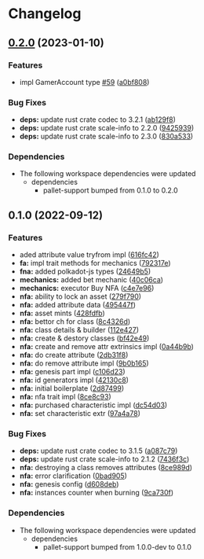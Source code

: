 # Changelog

## [0.2.0](https://github.com/finalbiome/finalbiome-node/compare/pallet-non-fungible-assets-v0.1.0...pallet-non-fungible-assets-v0.2.0) (2023-01-10)


### Features

* impl GamerAccount type [#59](https://github.com/finalbiome/finalbiome-node/issues/59) ([a0bf808](https://github.com/finalbiome/finalbiome-node/commit/a0bf80844de592c86939738030980495a4504add))


### Bug Fixes

* **deps:** update rust crate codec to 3.2.1 ([ab129f8](https://github.com/finalbiome/finalbiome-node/commit/ab129f848175f6358bf5a9b6af07081e1d195d78))
* **deps:** update rust crate scale-info to 2.2.0 ([9425939](https://github.com/finalbiome/finalbiome-node/commit/9425939119b8fcb7a468ed6dfbcb462887725605))
* **deps:** update rust crate scale-info to 2.3.0 ([830a533](https://github.com/finalbiome/finalbiome-node/commit/830a53370462fc9eedf82a5cc6103f377906dc31))


### Dependencies

* The following workspace dependencies were updated
  * dependencies
    * pallet-support bumped from 0.1.0 to 0.2.0

## 0.1.0 (2022-09-12)


### Features

* aded attribute value tryfrom impl ([616fc42](https://github.com/finalbiome/finalbiome-node/commit/616fc422ae743c91b6e6d78c1ac0292524b58261))
* **fa:** impl trait methods for mechanics ([792317e](https://github.com/finalbiome/finalbiome-node/commit/792317e6c2cab7895a140d8f1690624dfdf232ca))
* **fna:** added polkadot-js types ([24649b5](https://github.com/finalbiome/finalbiome-node/commit/24649b5a36ef32583d6fad9a73811beba98d1f58))
* **mechanics:** added bet mechanic ([40c06ca](https://github.com/finalbiome/finalbiome-node/commit/40c06cae70d5ccfc55fdfd39bbf4f4984c469525))
* **mechanics:** executor Buy NFA ([c4e7e96](https://github.com/finalbiome/finalbiome-node/commit/c4e7e9686ba7bcface296c5c09e212a3b65bb3e7))
* **nfa:** ability to lock an asset ([279f790](https://github.com/finalbiome/finalbiome-node/commit/279f790c26695fd565ec7e60c6758763df6a2f52))
* **nfa:** added attribute data ([495447f](https://github.com/finalbiome/finalbiome-node/commit/495447fcaf8f53e84d1f2f8619f8c81a54ce8faf))
* **nfa:** asset mints ([428fdfb](https://github.com/finalbiome/finalbiome-node/commit/428fdfb953588591100a315fc7284363b3315925))
* **nfa:** bettor ch for class ([8c4326d](https://github.com/finalbiome/finalbiome-node/commit/8c4326d472866c080f68758db0ea6f5f05b06b81))
* **nfa:** class details & builder ([112e427](https://github.com/finalbiome/finalbiome-node/commit/112e42700c3039e21f5ed350dff1dc1d6cc9e9c6))
* **nfa:** create & destory classes ([bf42e49](https://github.com/finalbiome/finalbiome-node/commit/bf42e497fbb5fcf52bff7f0a174988da2d1a18dd))
* **nfa:** create and remove attr extrinsics impl ([0a44b9b](https://github.com/finalbiome/finalbiome-node/commit/0a44b9ba655c75788e5f0c50acc2620a51ecc283))
* **nfa:** do create attribute ([2db31f8](https://github.com/finalbiome/finalbiome-node/commit/2db31f85d985e5cde858b796856b83a8fd87a53d))
* **nfa:** do remove attribute impl ([9b0b165](https://github.com/finalbiome/finalbiome-node/commit/9b0b165b7e658f05b6d4063cf4f326841ecb54c5))
* **nfa:** genesis part impl ([c106d23](https://github.com/finalbiome/finalbiome-node/commit/c106d235d421d3f0818534babf8c4c62cb21be4f))
* **nfa:** id generators impl ([42130c8](https://github.com/finalbiome/finalbiome-node/commit/42130c8b657e50c30228fee7c655c3f810028e5c))
* **nfa:** initial boilerplate ([2d87499](https://github.com/finalbiome/finalbiome-node/commit/2d87499c365083792e7bb36205460828f8ec0544))
* **nfa:** nfa trait impl ([8ce8c93](https://github.com/finalbiome/finalbiome-node/commit/8ce8c9373ee18101d4069822ab0c665538e8d31a))
* **nfa:** purchased characteristic impl ([dc54d03](https://github.com/finalbiome/finalbiome-node/commit/dc54d03bf539a0ab2311034c5be73f776db78b12))
* **nfa:** set characteristic extr ([97a4a78](https://github.com/finalbiome/finalbiome-node/commit/97a4a7862cd72ec0b9c0eddb0553f3c90d66d4d3))


### Bug Fixes

* **deps:** update rust crate codec to 3.1.5 ([a087c79](https://github.com/finalbiome/finalbiome-node/commit/a087c7987e8a85a27c87721fe9d231d990bf828b))
* **deps:** update rust crate scale-info to 2.1.2 ([7436f3c](https://github.com/finalbiome/finalbiome-node/commit/7436f3cb148d0abdc2af353accc43a13a6d7aeab))
* **nfa:** destroying a class removes attributes ([8ce989d](https://github.com/finalbiome/finalbiome-node/commit/8ce989dc55f92227f6a9c85066ac0ff9ad70d7e9))
* **nfa:** error clarification ([0bad905](https://github.com/finalbiome/finalbiome-node/commit/0bad9059399a2ac68cdd53d8907bcadfc194c22f))
* **nfa:** genesis config ([d608deb](https://github.com/finalbiome/finalbiome-node/commit/d608deb7d8d6b925035ff16b3f43d6f1a535e4b0))
* **nfa:** instances counter when burning ([9ca730f](https://github.com/finalbiome/finalbiome-node/commit/9ca730f0aa86285d0bfe641b717a0aecb2c59a8f))


### Dependencies

* The following workspace dependencies were updated
  * dependencies
    * pallet-support bumped from 1.0.0-dev to 0.1.0
